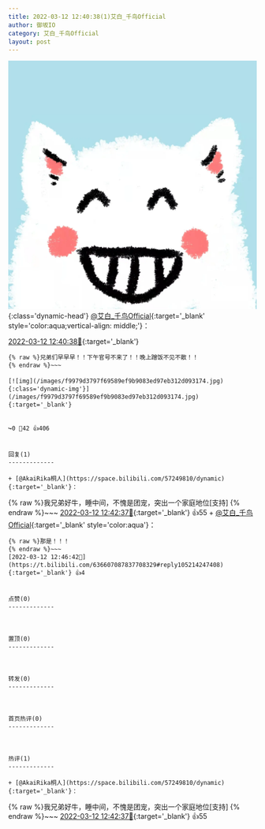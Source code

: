 ```yaml
---
title: 2022-03-12 12:40:38(1)艾白_千鸟Official
author: 御坂IO
category: 艾白_千鸟Official
layout: post
---
```


![img](/images/9ae8b9445fd0665cc014d9080156a45271be73c6.jpg){:class='dynamic-head'}
[@艾白_千鸟Official](https://space.bilibili.com/334537711/dynamic){:target='_blank' style='color:aqua;vertical-align: middle;'}：

[2022-03-12 12:40:38🔗](https://t.bilibili.com/636607087837708329){:target='_blank'}

~~~
{% raw %}兄弟们早早早！！下午官号不来了！！晚上蹭饭不见不散！！
{% endraw %}~~~

[![img](/images/f9979d3797f69589ef9b9083ed97eb312d093174.jpg){:class='dynamic-img'}](/images/f9979d3797f69589ef9b9083ed97eb312d093174.jpg){:target='_blank'}


↪️0 💬42 👍406


回复(1)
-------------

+ [@AkaiRika桐人](https://space.bilibili.com/57249810/dynamic){:target='_blank'}：
~~~
{% raw %}我兄弟好牛，睡中间，不愧是团宠，突出一个家庭地位[支持]
{% endraw %}~~~
[2022-03-12 12:42:37🔗](https://t.bilibili.com/636607087837708329#reply105213755152){:target='_blank'} 👍55
    + [@艾白_千鸟Official](https://space.bilibili.com/334537711/dynamic){:target='_blank' style='color:aqua'}：
~~~
{% raw %}那是！！！
{% endraw %}~~~
[2022-03-12 12:46:42🔗](https://t.bilibili.com/636607087837708329#reply105214247408){:target='_blank'} 👍4


点赞(0)
-------------



置顶(0)
-------------



转发(0)
-------------



首页热评(0)
-------------



热评(1)
-------------

+ [@AkaiRika桐人](https://space.bilibili.com/57249810/dynamic){:target='_blank'}：
~~~
{% raw %}我兄弟好牛，睡中间，不愧是团宠，突出一个家庭地位[支持]
{% endraw %}~~~
[2022-03-12 12:42:37🔗](https://t.bilibili.com/636607087837708329#reply105213755152){:target='_blank'} 👍55


